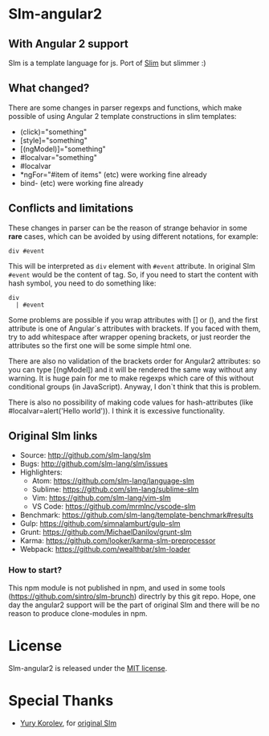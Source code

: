 # Slm-angular2

With Angular 2 support
------------------

Slm is a template language for js. Port of [Slim](http://slim-lang.com/) but slimmer :)

## What changed?

There are some changes in parser regexps and functions, which make possible of using Angular 2 template constructions in slim templates:
* (click)="something"
* [style]="something"
* [(ngModel)]="something"
* #localvar="something"
* #localvar
* \*ngFor="#item of items" (etc) were working fine already
* bind- (etc) were working fine already

## Conflicts and limitations

These changes in parser can be the reason of strange behavior in some **rare** cases, which can be avoided by using different notations, for example:
```
div #event
```
This will be interpreted as `div` element with `#event` attribute. In original Slm `#event` would be the content of tag. So, if you need to start the content with hash symbol, you need to do something like:
```
div 
  | #event
```
Some problems are possible if you wrap attributes with [] or (), and the first attribute is one of Angular\`s attributes with brackets. If you faced with them, try to add whitespace after wrapper opening brackets, or just reorder the attributes so the first one will be some simple html one.

There are also no validation of the brackets order for Angular2 attributes: so you can type [(ngModel]) and it will be rendered the same way without any warning. It is huge pain for me to make regexps which care of this without conditional groups (in JavaScript). Anyway, I don\`t think that this is problem.

There is also no possibility of making code values for hash-attributes (like #localvar=alert('Hello world')). I think it is excessive functionality.

## Original Slm links

* Source: <http://github.com/slm-lang/slm>
* Bugs:   <http://github.com/slm-lang/slm/issues>
* Highlighters:
  * Atom: <https://github.com/slm-lang/language-slm>
  * Sublime: <https://github.com/slm-lang/sublime-slm>
  * Vim: <https://github.com/slm-lang/vim-slm>
  * VS Code: <https://github.com/mrmlnc/vscode-slm>
* Benchmark: <https://github.com/slm-lang/template-benchmark#results>
* Gulp: <https://github.com/simnalamburt/gulp-slm>
* Grunt: <https://github.com/MichaelDanilov/grunt-slm>
* Karma: <https://github.com/looker/karma-slm-preprocessor>
* Webpack: <https://github.com/wealthbar/slm-loader>

### How to start?

This npm module is not published in npm, and used in some tools (https://github.com/sintro/slm-brunch) directrly by this git repo. 
Hope, one day the angular2 support will be the part of original Slm and there will be no reason to produce clone-modules in npm.
 
# License

Slm-angular2 is released under the [MIT license](http://www.opensource.org/licenses/MIT).

# Special Thanks

* [Yury Korolev](https://github.com/yury), for [original Slm](https://github.com/slm-lang/slm)
